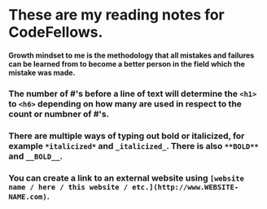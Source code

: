 # These are my reading notes for CodeFellows.

#### Growth mindset to me is the methodology that all mistakes and failures can be learned from to become a better person in the field which the mistake was made.


### The number of #'s before a line of text will determine the `<h1>` to `<h6>` depending on how many are used in respect to the count or numbner of #'s.
### There are multiple ways of typing out bold or italicized, for example `*italicized*` and `_italicized_`. There is also `**BOLD**` and `__BOLD__`.
### You can create a link to an external website using `[website name / here / this website / etc.](http://www.WEBSITE-NAME.com)`.
### 
